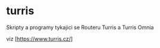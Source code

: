 # turris

Skripty a programy tykajici se Routeru Turris a Turris Omnia

viz [https://www.turris.cz/]


